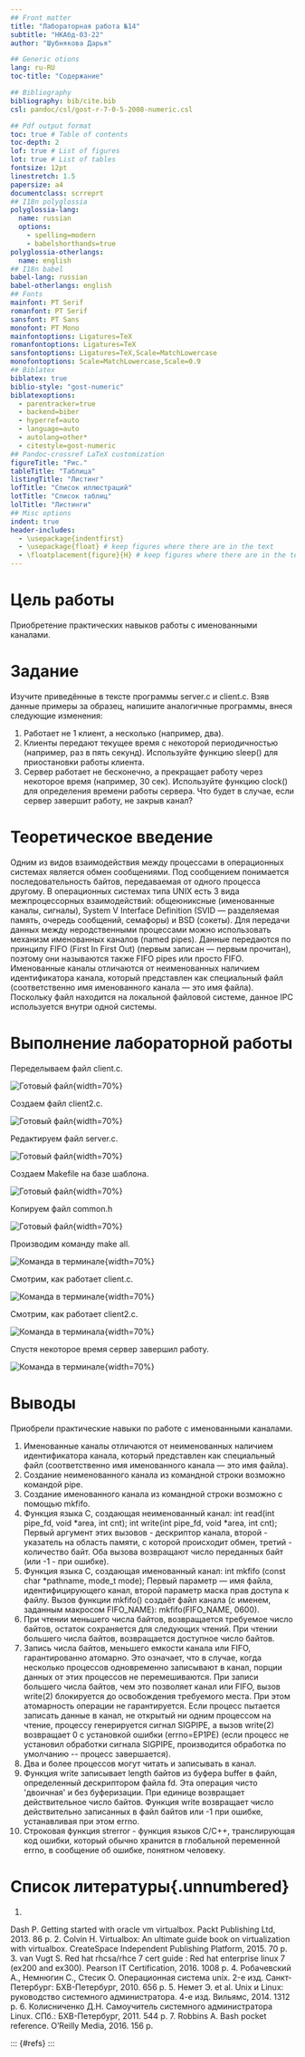 ```yaml
---
## Front matter
title: "Лабораторная работа №14"
subtitle: "НКАбд-03-22"
author: "Шубнякова Дарья"

## Generic otions
lang: ru-RU
toc-title: "Содержание"

## Bibliography
bibliography: bib/cite.bib
csl: pandoc/csl/gost-r-7-0-5-2008-numeric.csl

## Pdf output format
toc: true # Table of contents
toc-depth: 2
lof: true # List of figures
lot: true # List of tables
fontsize: 12pt
linestretch: 1.5
papersize: a4
documentclass: scrreprt
## I18n polyglossia
polyglossia-lang:
  name: russian
  options:
	- spelling=modern
	- babelshorthands=true
polyglossia-otherlangs:
  name: english
## I18n babel
babel-lang: russian
babel-otherlangs: english
## Fonts
mainfont: PT Serif
romanfont: PT Serif
sansfont: PT Sans
monofont: PT Mono
mainfontoptions: Ligatures=TeX
romanfontoptions: Ligatures=TeX
sansfontoptions: Ligatures=TeX,Scale=MatchLowercase
monofontoptions: Scale=MatchLowercase,Scale=0.9
## Biblatex
biblatex: true
biblio-style: "gost-numeric"
biblatexoptions:
  - parentracker=true
  - backend=biber
  - hyperref=auto
  - language=auto
  - autolang=other*
  - citestyle=gost-numeric
## Pandoc-crossref LaTeX customization
figureTitle: "Рис."
tableTitle: "Таблица"
listingTitle: "Листинг"
lofTitle: "Список иллюстраций"
lotTitle: "Список таблиц"
lolTitle: "Листинги"
## Misc options
indent: true
header-includes:
  - \usepackage{indentfirst}
  - \usepackage{float} # keep figures where there are in the text
  - \floatplacement{figure}{H} # keep figures where there are in the text
---
```


# Цель работы

Приобретение практических навыков работы с именованными каналами.

# Задание

Изучите приведённые в тексте программы server.c и client.c. Взяв данные примеры за образец, напишите аналогичные программы, внеся следующие изменения:
1. Работает не 1 клиент, а несколько (например, два).
2. Клиенты передают текущее время с некоторой периодичностью (например, раз в пять
секунд). Используйте функцию sleep() для приостановки работы клиента.
3. Сервер работает не бесконечно, а прекращает работу через некоторое время (например,  30 сек). Используйте функцию clock() для определения времени работы сервера.
Что будет в случае, если сервер завершит работу, не закрыв канал?

# Теоретическое введение

Одним из видов взаимодействия между процессами в операционных системах является обмен сообщениями. Под сообщением понимается последовательность байтов, передаваемая от одного процесса другому.
В операционных системах типа UNIX есть 3 вида межпроцессорных взаимодействий: общеюниксные (именованные каналы, сигналы), System V Interface Definition (SVID — разделяемая память, очередь сообщений, семафоры) и BSD (сокеты).
Для передачи данных между неродственными процессами можно использовать механизм именованных каналов (named pipes). Данные передаются по принципу FIFO (First In First Out) (первым записан — первым прочитан), поэтому они называются также FIFO pipes или просто FIFO. Именованные каналы отличаются от неименованных наличием идентификатора канала, который представлен как специальный файл (соответственно имя именованного канала — это имя файла). Поскольку файл находится на локальной файловой системе, данное IPC используется внутри одной системы.

# Выполнение лабораторной работы

Переделываем файл client.c.

![Готовый файл](image/1.png){width=70%}

Создаем файл client2.c.

![Готовый файл](image/2.png){width=70%}

Редактируем файл server.c.

![Готовый файл](image/3.png){width=70%}

Создаем Makefile на базе шаблона.

![Готовый файл](image/4.png){width=70%}

Копируем файл common.h

![Готовый файл](image/5.png){width=70%}

Производим команду make all.

![Команда в терминале](image/6.png){width=70%}

Смотрим, как работает client.c.

![Команда в терминале](image/7.png){width=70%}

Смотрим, как работает client2.c.

![Команда в терминала](image/8.png){width=70%}

Спустя некоторое время сервер завершил работу.

![Команда в терминале](image/9.png){width=70%}

# Выводы

Приобрели практические навыки по работе с именованными каналами.
1. Именованные каналы отличаются от неименованных наличием идентификатора канала, который представлен как специальный файл (соответственно имя именованного канала — это имя файла).
2. Создание неименованного канала из командной строки возможно командой pipe.
3. Создание именованного канала из командной строки возможно с помощью mkfifo.
4. Функция языка С, создающая неименованный канал: int read(int pipe_fd, void *area, int cnt); int write(int pipe_fd, void *area, int cnt); Первый аргумент этих вызовов - дескриптор канала, второй - указатель на область памяти, с которой происходит обмен, третий - количество байт. Оба вызова возвращают число переданных байт (или -1 - при ошибке).
5. Функция языка С, создающая именованный канал: int mkfifo (const char *pathname, mode_t mode); Первый параметр — имя файла, идентифицирующего канал, второй параметр маска прав доступа к файлу. Вызов функции mkfifo() создаёт файл канала (с именем, заданным макросом FIFO_NAME): mkfifo(FIFO_NAME, 0600).
6. При чтении меньшего числа байтов, возвращается требуемое число байтов, остаток сохраняется для следующих чтений. При чтении большего числа байтов, возвращается доступное число байтов.
7. Запись числа байтов, меньшего емкости канала или FIFO, гарантированно атомарно. Это означает, что в случае, когда несколько процессов одновременно записывают в канал, порции данных от этих процессов не перемешиваются. При записи большего числа байтов, чем это позволяет канал или FIFO, вызов write(2) блокируется до освобождения требуемого места. При этом атомарность операции не гарантируется. Если процесс пытается записать данные в канал, не открытый ни одним процессом на чтение, процессу генерируется сигнал SIGPIPE, а вызов write(2) возвращает 0 с установкой ошибки (errno=ЕР1РЕ) (если процесс не установил обработки сигнала SIGPIPE, производится обработка по умолчанию -- процесс завершается).
8. Два и более процессов могут читать и записывать в канал.
9. Функция write записывает length байтов из буфера buffer в файл, определенный дескриптором файла fd. Эта операция чисто 'двоичная' и без буферизации. При единице возвращает действительное число байтов. Функция write возвращает число действительно записанных в файл байтов или -1 при ошибке, устанавливая при этом errno.
10. Строковая функция strerror - функция языков C/C++, транслирующая код ошибки, который обычно хранится в глобальной переменной errno, в сообщение об ошибке, понятном человеку.

# Список литературы{.unnumbered}

1.
Dash P. Getting started with oracle vm virtualbox. Packt Publishing Ltd, 2013. 86 p.
2.
Colvin H. Virtualbox: An ultimate guide book on virtualization with virtualbox. CreateSpace Independent Publishing Platform, 2015. 70 p.
3.
van Vugt S. Red hat rhcsa/rhce 7 cert guide : Red hat enterprise linux 7 (ex200 and ex300). Pearson IT Certification, 2016. 1008 p.
4.
Робачевский А., Немнюгин С., Стесик О. Операционная система unix. 2-е изд. Санкт-Петербург: БХВ-Петербург, 2010. 656 p.
5.
Немет Э. et al. Unix и Linux: руководство системного администратора. 4-е изд. Вильямс, 2014. 1312 p.
6.
Колисниченко Д.Н. Самоучитель системного администратора Linux. СПб.: БХВ-Петербург, 2011. 544 p.
7.
Robbins A. Bash pocket reference. O’Reilly Media, 2016. 156 p.


::: {#refs}
:::
